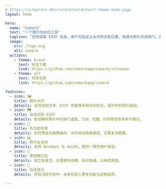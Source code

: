 ```yaml
---
# https://vitepress.dev/reference/default-theme-home-page
layout: home

hero:
  name: "Comark"
  text: "一个图片加水印工具"
  tagline: "支持读取 EXIF 信息，用户可自定义水印样式和位置，快速为照片添加快门、ISO 等相机参数。"
  image:
    src: /logo.svg
    alt: Comark
  actions:
    - theme: brand
      text: 前往下载
      link: https://github.com/comarkapp/comark/releases
    - theme: alt
      text: 项目仓库
      link: https://github.com/comarkapp/comark

features:
  - icon: 🖼️
    title: 图片水印
    details: 支持添加文本、EXIF 参数等多种水印形式，保护你的照片版权。
  - icon: 📷
    title: 自动识别 EXIF
    details: 自动解析照片中的快门速度、ISO、光圈、时间等信息并用于展示。
  - icon: 👀
    title: 所见即所得
    details: 实时预览与拖拽操作，水印添加简单直观，无需复杂配置。
  - icon: 💻
    title: 跨平台支持
    details: 支持 Windows 与 macOS，提供一致的用户体验。
  - icon: 🚀
    title: 零依赖打包
    details: 独立安装包，无需额外依赖，启动快速，占用资源低。
  - icon: 🔄
    title: 持续迭代
    details: 项目活跃开发中，未来将加入更多功能与定制选项。

---
```

